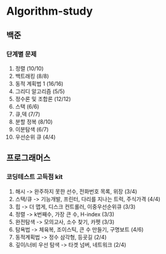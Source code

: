 # Algorithm-study

## 백준

### 단계별 문제 

1. 정렬 (10/10)
2. 백트래킹 (8/8)
3. 동적 계획법 1 (16/16)
4. 그리디 알고리즘 (5/5)
5. 정수론 및 조합론  (12/12)
6. 스택 (6/6)
7. 큐,덱  (7/7)
8. 분할 정복  (8/10)
9. 이분탐색  (6/7)
10. 우선순위 큐  (4/4)

## 프로그래머스

### 코딩테스트 고득점 kit

1. 해시 -> 완주하지 못한 선수, 전화번호 목록, 위장  (3/4)
2. 스택/큐 -> 기능개발, 프린터, 다리를 지나는 트럭, 주식가격  (4/4)
3. 힙 -> 더 맵게, 디스크 컨트롤러, 이중우선순위큐 (3/3)
4. 정렬 -> k번째수, 가장 큰 수, H-index  (3/3)
5. 완전탐색 -> 모의고사, 소수 찾기, 카펫  (3/3)
6. 탐욕법 -> 체육복, 조이스틱, 큰 수 만들기, 구명보트  (4/6)
7. 동적계획법 -> 정수 삼각형, 등굣길 (2/4)
8. 깊이/너비 우선 탐색 -> 타겟 넘버, 네트워크 (2/4)